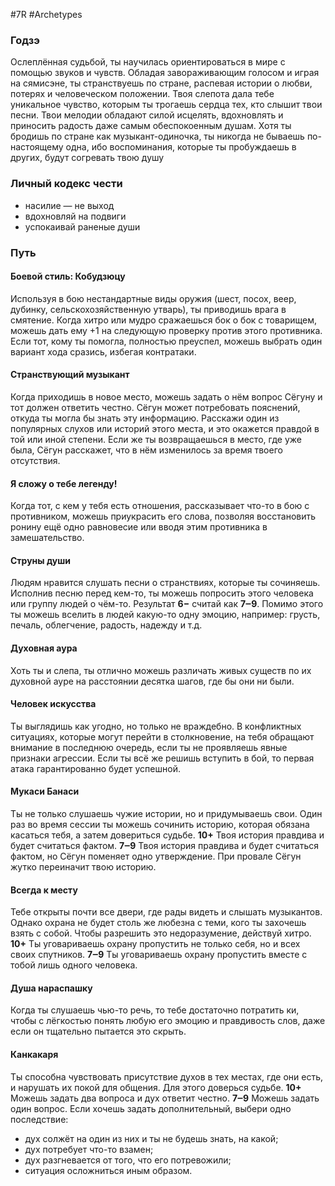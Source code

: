 #7R #Archetypes 

### Годзэ
Ослеплённая судьбой, ты научилась ориентироваться в мире с помощью звуков и чувств. Обладая завораживающим голосом и играя на сямисэне, ты странствуешь по стране, распевая истории о любви, потерях и человеческом положении. Твоя слепота дала тебе уникальное чувство, которым ты трогаешь сердца тех, кто слышит твои песни. Твои мелодии обладают силой исцелять, вдохновлять и приносить радость даже самым обеспокоенным душам. Хотя ты бродишь по стране как музыкант-одиночка, ты никогда не бываешь по-настоящему одна, ибо воспоминания, которые ты пробуждаешь в других, будут согревать твою душу

### Личный кодекс чести
* насилие — не выход
* вдохновляй на подвиги
* успокаивай раненые души

### Путь
#### Боевой стиль: Кобудзюцу
Используя в бою нестандартные виды оружия (шест, посох, веер, дубинку, сельскохозяйственную утварь), ты приводишь врага в смятение. Когда хитро или мудро сражаешься бок о бок с товарищем, можешь дать ему +1 на следующую проверку против этого противника. Если тот, кому ты помогла, полностью преуспел, можешь выбрать один вариант хода сразись, избегая контратаки. 

#### Странствующий музыкант 
Когда приходишь в новое место, можешь задать о нём вопрос Сёгуну и тот должен ответить честно. Сёгун может потребовать пояснений, откуда ты могла бы знать эту информацию. Расскажи один из популярных слухов или историй этого места, и это окажется правдой в той или иной степени. 
Если же ты возвращаешься в место, где уже была, Сёгун расскажет, что в нём изменилось за время твоего отсутствия. 

#### Я сложу о тебе легенду! 
Когда тот, с кем у тебя есть отношения, рассказывает что-то в бою с противником, можешь приукрасить его слова, позволяя восстановить ронину ещё одно равновесие или вводя этим противника в замешательство. 

#### Струны души 
Людям нравится слушать песни о странствиях, которые ты сочиняешь. Исполнив песню перед кем-то, ты можешь попросить этого человека или группу людей о чём-то. Результат **6−** считай как **7‒9**. Помимо этого ты можешь вселить в людей какую-то одну эмоцию, например: грусть, печаль, облегчение, радость, надежду и т.д.

#### Духовная аура 
Хоть ты и слепа, ты отлично можешь различать живых существ по их духовной ауре на расстоянии десятка шагов, где бы они ни были. 

#### Человек искусства 
Ты выглядишь как угодно, но только не враждебно. В конфликтных ситуациях, которые могут перейти в столкновение, на тебя обращают внимание в последнюю очередь, если ты не проявляешь явные признаки агрессии. Если ты всё же решишь вступить в бой, то первая атака гарантированно будет успешной. 

#### Мукаси Банаси 
Ты не только слушаешь чужие истории, но и придумываешь свои. Один раз во время сессии ты можешь сочинить историю, которая обязана касаться тебя, а затем довериться судьбе. 
**10+** Твоя история правдива и будет считаться фактом. 
**7‒9** Твоя история правдива и будет считаться фактом, но Сёгун поменяет одно утверждение. 
При провале Сёгун жутко переиначит твою историю. 

#### Всегда к месту 
Тебе открыты почти все двери, где рады видеть и слышать музыкантов. Однако охрана не будет столь же любезна с теми, кого ты захочешь взять с собой. Чтобы разрешить это недоразумение, действуй хитро. 
**10+** Ты уговариваешь охрану пропустить не только себя, но и всех своих спутников. 
**7‒9** Ты уговариваешь охрану пропустить вместе с тобой лишь одного человека. 

#### Душа нараспашку
Когда ты слушаешь чью-то речь, то тебе достаточно потратить ки, чтобы с лёгкостью понять любую его эмоцию и правдивость слов, даже если он тщательно пытается это скрыть. 

#### Канкакаря 
Ты способна чувствовать присутствие духов в тех местах, где они есть, и нарушать их покой для общения. Для этого доверься судьбе. 
**10+** Можешь задать два вопроса и дух ответит честно. 
**7‒9** Можешь задать один вопрос. Если хочешь задать дополнительный, выбери одно последствие:
- дух солжёт на один из них и ты не будешь знать, на какой;
- дух потребует что-то взамен;
- дух разгневается от того, что его потревожили;
- ситуация осложниться иным образом.